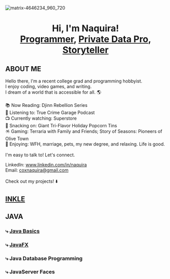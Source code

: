 ![matrix-4646234_960_720](https://user-images.githubusercontent.com/120606330/207928103-37abbd2a-a96a-40e0-b287-45242dc55d24.jpg)
<h1 align="center"> Hi, I'm Naquira! <br/>
 <a href="https://github.com/ncox8591/java-basics">Programmer</a>, <a href="https://www.linkedin.com/in/naquira/">Private Data Pro</a>, <a href="https://github.com/ncox8591/inkle">Storyteller</a></p></h1>

<h2>ABOUT ME</h2>
Hello there, I'm a recent college grad and programming hobbyist.  <br/>
I enjoy coding, video games, and writing.  <br/>
I dream of a world that is accessible for all. 🌎 <br/>
 <br/>
📚 Now Reading: Djinn Rebellion Series <br/>
🎸 Listening to: True Crime Garage Podcast <br/>
📺 Currently watching: Superstore <br/>
🍿 Snacking on: Giant Tri-Flavor Holiday Popcorn Tins <br/>
🪅 Gaming: Terraria with Family and Friends; Story of Seasons: Pioneers of Olive Town<br/>
🏡 Enjoying: WFH, marriage, pets, my new degree, and relaxing. Life is good.
 <br/><br/>
I'm easy to talk to! Let's connect. <br/>

LinkedIn: www.linkedin.com/in/naquira <br/>
Email:    coxnaquira@gmail.com <br/>
 <br/>
Check out my projects! ⬇️

<h2><a href="https://github.com/ncox8591/inkle">INKLE</a></h2>

<h2>JAVA</h2>
<h3>⤷ <a href="https://github.com/ncox8591/java-basics">Java Basics</a></h3>
<h3>⤷ <a href="https://github.com/ncox8591/javafx">JavaFX</a></h3>
<h3>⤷ Java Database Programming</h3>
<h3>⤷ JavaServer Faces</h3>


